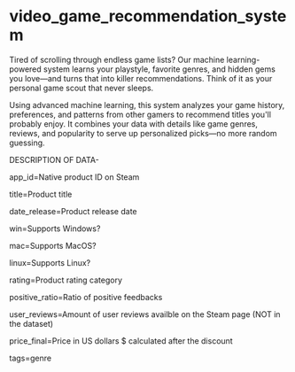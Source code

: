 # video_game_recommendation_system
Tired of scrolling through endless game lists? Our machine learning-powered system learns your playstyle, favorite genres, and hidden gems you love—and turns that into killer recommendations. Think of it as your personal game scout that never sleeps.

Using advanced machine learning, this system analyzes your game history, preferences, and patterns from other gamers to recommend titles you'll probably enjoy. It combines your data with details like game genres, reviews, and popularity to serve up personalized picks—no more random guessing.

DESCRIPTION OF DATA-

app_id=Native product ID on Steam

title=Product title

date_release=Product release date

win=Supports Windows?

mac=Supports MacOS?

linux=Supports Linux?

rating=Product rating category

positive_ratio=Ratio of positive feedbacks

user_reviews=Amount of user reviews availble on the Steam page (NOT in the dataset)

price_final=Price in US dollars $ calculated after the discount

tags=genre

